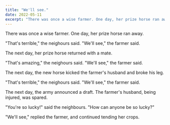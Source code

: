 ```yaml
---
title: "We'll see."
date: 2022-05-11
excerpt: "There was once a wise farmer. One day, her prize horse ran away."
---
```


There was once a wise farmer. One day, her prize horse ran away.

"That's terrible," the neighours said. "We'll see," the farmer said.

The next day, her prize horse returned with a mate.

"That's amazing," the neighours said. "We'll see," the farmer said.

The next day, the new horse kicked the farmer's husband and broke his leg.

"That's terrible," the neighours said. "We'll see," the farmer said.

The next day, the army announced a draft. The farmer's husband, being injured, was spared.

"You're so lucky!" said the neighbours. "How can anyone be so lucky?"

"We'll see," replied the farmer, and continued tending her crops.
